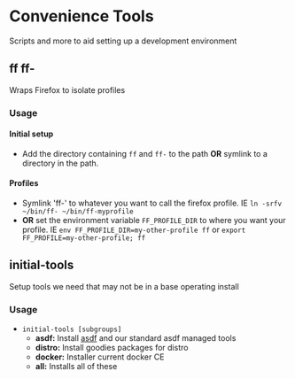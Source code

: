 # Convenience Tools

Scripts and more to aid setting up a development environment

## ff ff-

Wraps Firefox to isolate profiles

### Usage

#### Initial setup

* Add the directory containing `ff` and `ff-` to the path **OR** symlink to a directory in the path.

#### Profiles

* Symlink 'ff-' to whatever you want to call the firefox profile.  IE `ln -srfv ~/bin/ff- ~/bin/ff-myprofile`
* **OR** set the environment variable `FF_PROFILE_DIR` to where you want your profile.  IE `env FF_PROFILE_DIR=my-other-profile ff` or `export FF_PROFILE=my-other-profile; ff`


## initial-tools

Setup tools we need that may not be in a base operating install

### Usage

* `initial-tools [subgroups]`
  * **asdf:** Install [asdf](https://asdf-vm.com/guide/getting-started.html) and our standard asdf managed tools
  * **distro:** Install goodies packages for distro
  * **docker:** Installer current docker CE
  * **all:** Installs all of these
